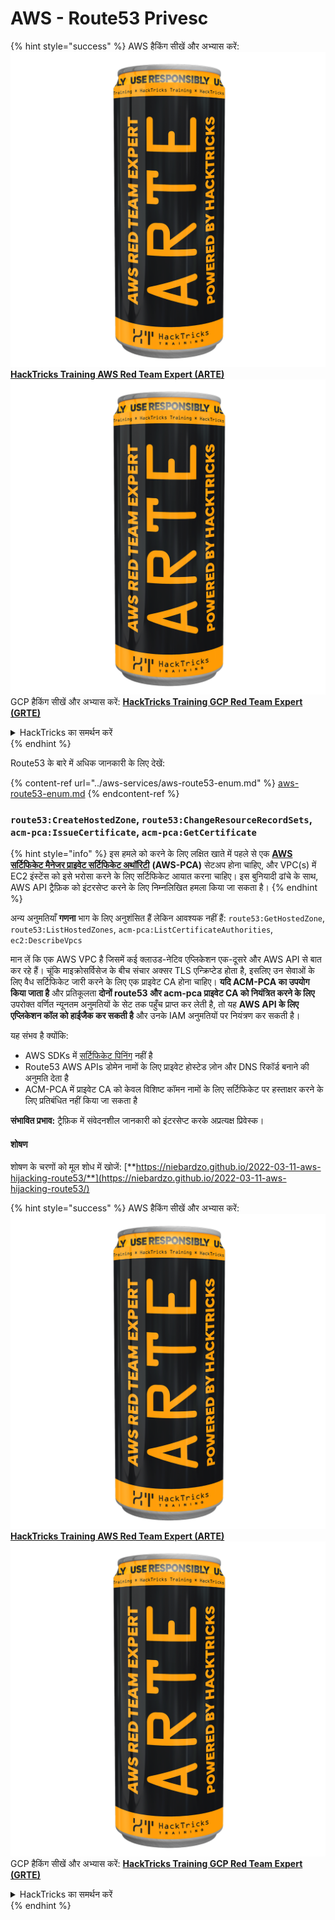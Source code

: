 # AWS - Route53 Privesc

{% hint style="success" %}
AWS हैकिंग सीखें और अभ्यास करें:<img src="../../../.gitbook/assets/image (1) (1) (1).png" alt="" data-size="line">[**HackTricks Training AWS Red Team Expert (ARTE)**](https://training.hacktricks.xyz/courses/arte)<img src="../../../.gitbook/assets/image (1) (1) (1).png" alt="" data-size="line">\
GCP हैकिंग सीखें और अभ्यास करें: <img src="../../../.gitbook/assets/image (2).png" alt="" data-size="line">[**HackTricks Training GCP Red Team Expert (GRTE)**<img src="../../../.gitbook/assets/image (2).png" alt="" data-size="line">](https://training.hacktricks.xyz/courses/grte)

<details>

<summary>HackTricks का समर्थन करें</summary>

* [**सदस्यता योजनाएँ**](https://github.com/sponsors/carlospolop) देखें!
* **💬 [**Discord समूह**](https://discord.gg/hRep4RUj7f) या [**telegram समूह**](https://t.me/peass) में शामिल हों या **Twitter** 🐦 पर हमें **फॉलो** करें [**@hacktricks\_live**](https://twitter.com/hacktricks_live)**.**
* **हैकिंग ट्रिक्स साझा करें और [**HackTricks**](https://github.com/carlospolop/hacktricks) और [**HackTricks Cloud**](https://github.com/carlospolop/hacktricks-cloud) गिटहब रिपोजिटरी में PR सबमिट करें।**

</details>
{% endhint %}

Route53 के बारे में अधिक जानकारी के लिए देखें:

{% content-ref url="../aws-services/aws-route53-enum.md" %}
[aws-route53-enum.md](../aws-services/aws-route53-enum.md)
{% endcontent-ref %}

### `route53:CreateHostedZone`, `route53:ChangeResourceRecordSets`, `acm-pca:IssueCertificate`, `acm-pca:GetCertificate`

{% hint style="info" %}
इस हमले को करने के लिए लक्षित खाते में पहले से एक [**AWS सर्टिफिकेट मैनेजर प्राइवेट सर्टिफिकेट अथॉरिटी**](https://aws.amazon.com/certificate-manager/private-certificate-authority/) **(AWS-PCA)** सेटअप होना चाहिए, और VPC(s) में EC2 इंस्टेंस को इसे भरोसा करने के लिए सर्टिफिकेट आयात करना चाहिए। इस बुनियादी ढांचे के साथ, AWS API ट्रैफ़िक को इंटरसेप्ट करने के लिए निम्नलिखित हमला किया जा सकता है।
{% endhint %}

अन्य अनुमतियाँ **गणना** भाग के लिए अनुशंसित हैं लेकिन आवश्यक नहीं हैं: `route53:GetHostedZone`, `route53:ListHostedZones`, `acm-pca:ListCertificateAuthorities`, `ec2:DescribeVpcs`

मान लें कि एक AWS VPC है जिसमें कई क्लाउड-नेटिव एप्लिकेशन एक-दूसरे और AWS API से बात कर रहे हैं। चूंकि माइक्रोसर्विसेज के बीच संचार अक्सर TLS एन्क्रिप्टेड होता है, इसलिए उन सेवाओं के लिए वैध सर्टिफिकेट जारी करने के लिए एक प्राइवेट CA होना चाहिए। **यदि ACM-PCA का उपयोग किया जाता है** और प्रतिकूलता **दोनों route53 और acm-pca प्राइवेट CA को नियंत्रित करने के लिए** उपरोक्त वर्णित न्यूनतम अनुमतियों के सेट तक पहुँच प्राप्त कर लेती है, तो यह **AWS API के लिए एप्लिकेशन कॉल को हाईजैक कर सकती है** और उनके IAM अनुमतियों पर नियंत्रण कर सकती है।

यह संभव है क्योंकि:

* AWS SDKs में [सर्टिफिकेट पिनिंग](https://www.digicert.com/blog/certificate-pinning-what-is-certificate-pinning) नहीं है
* Route53 AWS APIs डोमेन नामों के लिए प्राइवेट होस्टेड ज़ोन और DNS रिकॉर्ड बनाने की अनुमति देता है
* ACM-PCA में प्राइवेट CA को केवल विशिष्ट कॉमन नामों के लिए सर्टिफिकेट पर हस्ताक्षर करने के लिए प्रतिबंधित नहीं किया जा सकता है

**संभावित प्रभाव:** ट्रैफ़िक में संवेदनशील जानकारी को इंटरसेप्ट करके अप्रत्यक्ष प्रिवेस्क।

#### शोषण <a href="#discovery" id="discovery"></a>

शोषण के चरणों को मूल शोध में खोजें: [**https://niebardzo.github.io/2022-03-11-aws-hijacking-route53/**](https://niebardzo.github.io/2022-03-11-aws-hijacking-route53/)

{% hint style="success" %}
AWS हैकिंग सीखें और अभ्यास करें:<img src="../../../.gitbook/assets/image (1) (1) (1).png" alt="" data-size="line">[**HackTricks Training AWS Red Team Expert (ARTE)**](https://training.hacktricks.xyz/courses/arte)<img src="../../../.gitbook/assets/image (1) (1) (1).png" alt="" data-size="line">\
GCP हैकिंग सीखें और अभ्यास करें: <img src="../../../.gitbook/assets/image (2).png" alt="" data-size="line">[**HackTricks Training GCP Red Team Expert (GRTE)**<img src="../../../.gitbook/assets/image (2).png" alt="" data-size="line">](https://training.hacktricks.xyz/courses/grte)

<details>

<summary>HackTricks का समर्थन करें</summary>

* [**सदस्यता योजनाएँ**](https://github.com/sponsors/carlospolop) देखें!
* **💬 [**Discord समूह**](https://discord.gg/hRep4RUj7f) या [**telegram समूह**](https://t.me/peass) में शामिल हों या **Twitter** 🐦 पर हमें **फॉलो** करें [**@hacktricks\_live**](https://twitter.com/hacktricks_live)**.**
* **हैकिंग ट्रिक्स साझा करें और [**HackTricks**](https://github.com/carlospolop/hacktricks) और [**HackTricks Cloud**](https://github.com/carlospolop/hacktricks-cloud) गिटहब रिपोजिटरी में PR सबमिट करें।**

</details>
{% endhint %}
